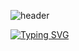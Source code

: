 ![header](https://capsule-render.vercel.app/api?type=waving&height=300&section=header&text=KwonSoonSung&desc=Front-End%20Developer&fontAlignY=40&color=gradient&animation=twinkling)

[![Typing SVG](https://readme-typing-svg.demolab.com?font=Fira+Code&size=32&pause=1000&color=8267F7&vCenter=true&width=1000&lines=Welcome+to+my+github+%F0%9F%91%8B)](https://git.io/typing-svg)
